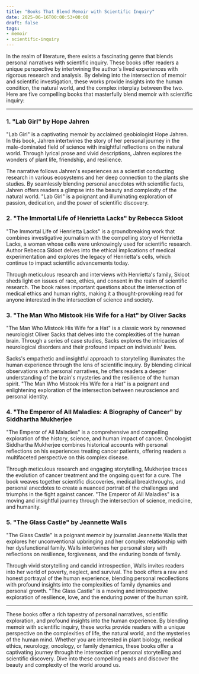 ```yaml
---
title: "Books That Blend Memoir with Scientific Inquiry"
date: 2025-06-16T00:00:53+00:00
draft: false
tags: 
- memoir
- scientific-inquiry
---
```


In the realm of literature, there exists a fascinating genre that blends personal narratives with scientific inquiry. These books offer readers a unique perspective by intertwining the author's lived experiences with rigorous research and analysis. By delving into the intersection of memoir and scientific investigation, these works provide insights into the human condition, the natural world, and the complex interplay between the two. Here are five compelling books that masterfully blend memoir with scientific inquiry:

---

### 1. "Lab Girl" by Hope Jahren

"Lab Girl" is a captivating memoir by acclaimed geobiologist Hope Jahren. In this book, Jahren intertwines the story of her personal journey in the male-dominated field of science with insightful reflections on the natural world. Through lyrical prose and vivid descriptions, Jahren explores the wonders of plant life, friendship, and resilience.

The narrative follows Jahren's experiences as a scientist conducting research in various ecosystems and her deep connection to the plants she studies. By seamlessly blending personal anecdotes with scientific facts, Jahren offers readers a glimpse into the beauty and complexity of the natural world. "Lab Girl" is a poignant and illuminating exploration of passion, dedication, and the power of scientific discovery.

### 2. "The Immortal Life of Henrietta Lacks" by Rebecca Skloot

"The Immortal Life of Henrietta Lacks" is a groundbreaking work that combines investigative journalism with the compelling story of Henrietta Lacks, a woman whose cells were unknowingly used for scientific research. Author Rebecca Skloot delves into the ethical implications of medical experimentation and explores the legacy of Henrietta's cells, which continue to impact scientific advancements today.

Through meticulous research and interviews with Henrietta's family, Skloot sheds light on issues of race, ethics, and consent in the realm of scientific research. The book raises important questions about the intersection of medical ethics and human rights, making it a thought-provoking read for anyone interested in the intersection of science and society.

### 3. "The Man Who Mistook His Wife for a Hat" by Oliver Sacks

"The Man Who Mistook His Wife for a Hat" is a classic work by renowned neurologist Oliver Sacks that delves into the complexities of the human brain. Through a series of case studies, Sacks explores the intricacies of neurological disorders and their profound impact on individuals' lives.

Sacks's empathetic and insightful approach to storytelling illuminates the human experience through the lens of scientific inquiry. By blending clinical observations with personal narratives, he offers readers a deeper understanding of the brain's mysteries and the resilience of the human spirit. "The Man Who Mistook His Wife for a Hat" is a poignant and enlightening exploration of the intersection between neuroscience and personal identity.

### 4. "The Emperor of All Maladies: A Biography of Cancer" by Siddhartha Mukherjee

"The Emperor of All Maladies" is a comprehensive and compelling exploration of the history, science, and human impact of cancer. Oncologist Siddhartha Mukherjee combines historical accounts with personal reflections on his experiences treating cancer patients, offering readers a multifaceted perspective on this complex disease.

Through meticulous research and engaging storytelling, Mukherjee traces the evolution of cancer treatment and the ongoing quest for a cure. The book weaves together scientific discoveries, medical breakthroughs, and personal anecdotes to create a nuanced portrait of the challenges and triumphs in the fight against cancer. "The Emperor of All Maladies" is a moving and insightful journey through the intersection of science, medicine, and humanity.

### 5. "The Glass Castle" by Jeannette Walls

"The Glass Castle" is a poignant memoir by journalist Jeannette Walls that explores her unconventional upbringing and her complex relationship with her dysfunctional family. Walls intertwines her personal story with reflections on resilience, forgiveness, and the enduring bonds of family.

Through vivid storytelling and candid introspection, Walls invites readers into her world of poverty, neglect, and survival. The book offers a raw and honest portrayal of the human experience, blending personal recollections with profound insights into the complexities of family dynamics and personal growth. "The Glass Castle" is a moving and introspective exploration of resilience, love, and the enduring power of the human spirit.

---

These books offer a rich tapestry of personal narratives, scientific exploration, and profound insights into the human experience. By blending memoir with scientific inquiry, these works provide readers with a unique perspective on the complexities of life, the natural world, and the mysteries of the human mind. Whether you are interested in plant biology, medical ethics, neurology, oncology, or family dynamics, these books offer a captivating journey through the intersection of personal storytelling and scientific discovery. Dive into these compelling reads and discover the beauty and complexity of the world around us.